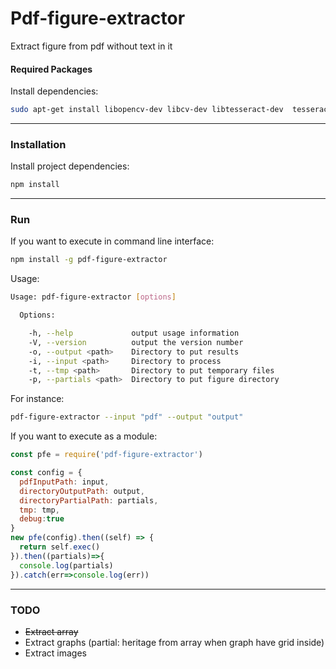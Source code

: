 # Pdf-figure-extractor

Extract figure from pdf without text in it

#### Required Packages
Install dependencies:
``` bash
sudo apt-get install libopencv-dev libcv-dev libtesseract-dev  tesseract-ocr
```

***

### Installation

Install project dependencies:
``` bash
npm install
```

***

### Run

If you want to execute in command line interface:

``` bash
npm install -g pdf-figure-extractor
```
Usage:
``` bash
Usage: pdf-figure-extractor [options]

  Options:

    -h, --help             output usage information
    -V, --version          output the version number
    -o, --output <path>    Directory to put results
    -i, --input <path>     Directory to process
    -t, --tmp <path>       Directory to put temporary files
    -p, --partials <path>  Directory to put figure directory
```

For instance:

``` bash
pdf-figure-extractor --input "pdf" --output "output"
```

If you want to execute as a module:

``` javascript
const pfe = require('pdf-figure-extractor')

const config = {
  pdfInputPath: input,
  directoryOutputPath: output,
  directoryPartialPath: partials,
  tmp: tmp,
  debug:true
}
new pfe(config).then((self) => {
  return self.exec()
}).then((partials)=>{
  console.log(partials)
}).catch(err=>console.log(err))

```

***

### TODO

- ~~Extract array~~
- Extract graphs (partial: heritage from array when graph have grid inside)
- Extract images
